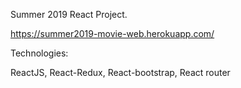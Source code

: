 
Summer 2019 React Project.

https://summer2019-movie-web.herokuapp.com/

Technologies:

ReactJS, React-Redux, React-bootstrap, React router
